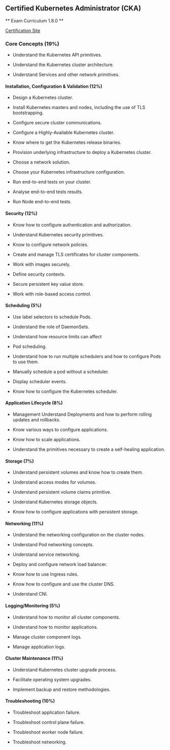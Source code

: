 ## Certified Kubernetes Administrator (CKA)

** Exam Curriculum 1.8.0 **



[Certification Site](https://www.cncf.io/certification/expert/)



### Core Concepts (19%)

- Understand the Kubernetes API primitives.

- Understand the Kubernetes cluster architecture.

- Understand Services and other network primitives.



#### Installation, Configuration & Validation (12%)


- Design a Kubernetes cluster.

- Install Kubernetes masters and nodes, including the use of TLS bootstrapping.

- Configure secure cluster communications.

- Configure a Highly-Available Kubernetes cluster.

- Know where to get the Kubernetes release binaries.

- Provision underlying infrastructure to deploy a Kubernetes cluster.

- Choose a network solution.

- Choose your Kubernetes infrastructure configuration.

- Run end-to-end tests on your cluster.

- Analyse end-to-end tests results.

- Run Node end-to-end tests.


#### Security (12%)


- Know how to configure authentication and authorization.

- Understand Kubernetes security primitives.

- Know to configure network policies.

- Create and manage TLS certificates for cluster components.

- Work with images securely.

- Define security contexts.

- Secure persistent key value store.

- Work with role-based access control.


#### Scheduling (5%)

- Use label selectors to schedule Pods.

- Understand the role of DaemonSets.

- Understand how resource limits can affect

- Pod scheduling.

- Understand how to run multiple schedulers and how to configure Pods to use them.

- Manually schedule a pod without a scheduler.

- Display scheduler events.

- Know how to configure the Kubernetes scheduler.



#### Application Lifecycle (8%)

- Management Understand Deployments and how to perform rolling updates and rollbacks.

- Know various ways to configure applications.

- Know how to scale applications.

- Understand the primitives necessary to create a self-healing application.


#### Storage (7%)

- Understand persistent volumes and know how to create them.

- Understand access modes for volumes.

- Understand persistent volume claims primitive.

- Understand Kubernetes storage objects.

- Know how to configure applications with persistent storage.


#### Networking (11%)

- Understand the networking configuration on the cluster nodes.

- Understand Pod networking concepts.

- Understand service networking.

- Deploy and configure network load balancer.

- Know how to use Ingress rules.

- Know how to configure and use the cluster DNS.

- Understand CNI.



#### Logging/Monitoring (5%)

- Understand how to monitor all cluster components.

- Understand how to monitor applications.

- Manage cluster component logs.

- Manage application logs.


#### Cluster Maintenance (11%)

- Understand Kubernetes cluster upgrade process.

- Facilitate operating system upgrades.

- Implement backup and restore methodologies.


#### Troubleshooting (10%)

- Troubleshoot application failure.

- Troubleshoot control plane failure.

- Troubleshoot worker node failure.

- Troubleshoot networking.
